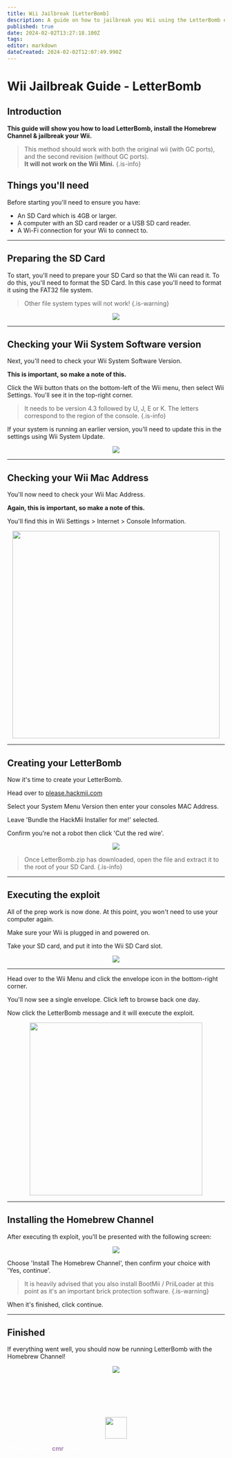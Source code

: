 ```yaml
---
title: Wii Jailbreak [LetterBomb]
description: A guide on how to jailbreak you Wii using the LetterBomb expliot. 
published: true
date: 2024-02-02T13:27:18.100Z
tags: 
editor: markdown
dateCreated: 2024-02-02T12:07:49.990Z
---
```


# Wii Jailbreak Guide - LetterBomb
<!--START GUIDE CONTENT UNDER THIS LINE-->
## Introduction
<b>This guide will show you how to load LetterBomb, install the Homebrew Channel & jailbreak your Wii.</b>

> This method should work with both the original wii (with GC ports), and the second revision (without GC ports).
<br><b>It will not work on the Wii Mini.</b> 
{.is-info}

## Things you'll need
Before starting you'll need to ensure you have:
- An SD Card which is 4GB or larger.
- A computer with an SD card reader or a USB SD card reader.
- A Wi-Fi connection for your Wii to connect to.

---

## Preparing the SD Card
To start, you'll need to prepare your SD Card so that the Wii can read it. To do this, you'll need to format the SD Card. In this case you'll need to format it using the FAT32 file system. 

> Other file system types will not work!
{.is-warning}

<center><img src="/guide-assets/administrator-assets/wii-jailbreak-letterbomb/images/format.webp"></center>

---

## Checking your Wii System Software version
Next, you'll need to check your Wii System Software Version. 

<b>This is important, so make a note of this. </b>

Click the Wii button thats on the bottom-left of the Wii menu, then select Wii Settings. You'll see it in the top-right corner.

> It needs to be version 4.3 followed by U, J, E or K. The letters correspond to the region of the console.
{.is-info}

If your system is running an earlier version, you'll need to update this in the settings using Wii System Update.
<br>
<center><img src="/guide-assets/administrator-assets/wii-jailbreak-letterbomb/images/wiimenu.webp"></center>

---

## Checking your Wii Mac Address
You'll now need to check your Wii Mac Address. 

<b>Again, this is important, so make a note of this. </b>

You'll find this in Wii Settings > Internet > Console Information.
<br>
<center><img src="/guide-assets/administrator-assets/wii-jailbreak-letterbomb/images/macad.webp" height="480"></center>

---

## Creating your LetterBomb
Now it's time to create your LetterBomb. 

Head over to <a href="http://please.hackmii.com" target="_blank">please.hackmii.com</a>

Select your System Menu Version then enter your consoles MAC Address.

Leave 'Bundle the HackMii Installer for me!' selected.

Confirm you're not a robot then click 'Cut the red wire'.
<br>
<center><img src="/guide-assets/administrator-assets/wii-jailbreak-letterbomb/images/lb.png" height=""></center>

> Once LetterBomb.zip has downloaded, open the file and extract it to the root of your SD Card.
{.is-info}

---

## Executing the exploit
All of the prep work is now done. At this point, you won't need to use your computer again.

Make sure your Wii is plugged in and powered on. 

Take your SD card, and put it into the Wii SD Card slot.
<br>
<center><img src="/guide-assets/administrator-assets/wii-jailbreak-letterbomb/images/sd.webp" height=""></center>

---

Head over to the Wii Menu and click the envelope icon in the bottom-right corner. 

You'll now see a single envelope. Click left to browse back one day. 

Now click the LetterBomb message and it will execute the exploit.
<br>
<center><img src="/guide-assets/administrator-assets/wii-jailbreak-letterbomb/images/bomb.webp" height="400"></center>

---

## Installing the Homebrew Channel

After executing th exploit, you'll be presented with the following screen:
<br>
<center><img src="/guide-assets/administrator-assets/wii-jailbreak-letterbomb/images/hackmii.webp" height=""></center>

Choose 'Install The Homebrew Channel', then confirm your choice with 'Yes, continue'. 

> It is heavily advised that you also install BootMii / PriiLoader at this point as it's an important brick protection software. 
{.is-warning}

When it's finished, click continue.

---

## Finished

If everything went well, you should now be running LetterBomb with the Homebrew Channel!
<br>
<center><img src="/guide-assets/administrator-assets/wii-jailbreak-letterbomb/images/brew.webp" height=""></center>

<!--DO NOT EDIT THIS FOOTER. ALL GUIDE CONTENT SHOULD GO ABOVE!-->
<br>
<br>
<br>
<br>
<br>
<br>
<footer>
  <div class="waves">
    <div class="wave" id="wave1"></div>
    <div class="wave" id="wave2"></div>
    <div class="wave" id="wave3"></div>
    <div class="wave" id="wave4"></div>
  </div>
  <center><img src="/book_purple.png" height=50></center>
  <p><font color="white">Official Guide - <b><font color="a582b2">cmr</font></b>guides</font></p>
</footer>
<!--DO NOT EDIT THIS FOOTER-->